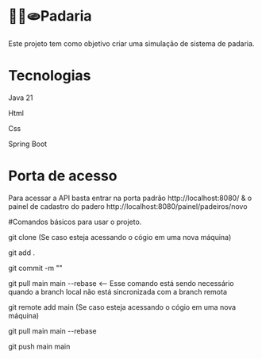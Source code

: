# 🥐🥖🫓Padaria
Este projeto tem como objetivo criar uma simulação de sistema de padaria.

# Tecnologias
Java 21

Html

Css

Spring Boot

# Porta de acesso

Para acessar a API basta entrar na porta padrão http://localhost:8080/ & o painel de cadastro do padero http://localhost:8080/painel/padeiros/novo

#Comandos básicos para usar o projeto.

git clone (Se caso esteja acessando o cógio em uma nova máquina)

git add .

git commit -m ""

git pull main main --rebase   <-- Esse comando está sendo necessário quando a branch local não está sincronizada com a branch remota

git remote add main (Se caso esteja acessando o cógio em uma nova máquina)

git pull main main --rebase

git push main main
